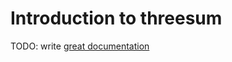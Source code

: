# Introduction to threesum

TODO: write [great documentation](http://jacobian.org/writing/great-documentation/what-to-write/)
